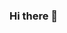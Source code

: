 ### Hi there 👋

<!--
**Casefile683/Casefile683** is a ✨ _special_ ✨ repository because its `README.md` (this file) appears on your GitHub profile.

Here are some ideas to get you started:

- 🔭 I’m currently working on creating a caseile documentary app...
- 🌱 I’m currently learning ...
- 👯 I’m looking to collaborate on ...
- 🤔 I’m looking for help with ...
- 💬 Ask me about the project...
- 📫 How to reach me: ...
- 😄 Pronouns: ...
- ⚡ Fun fact: ...
-->
